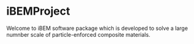 # iBEMProject

Welcome to iBEM software package which is developed to solve a large numnber scale of particle-enforced composite materials.
